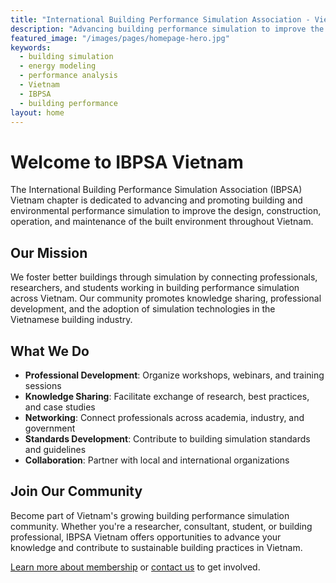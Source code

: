 ```yaml
---
title: "International Building Performance Simulation Association - Vietnam Chapter"
description: "Advancing building performance simulation to improve the design, construction, operation, and maintenance of the built environment in Vietnam."
featured_image: "/images/pages/homepage-hero.jpg"
keywords:
  - building simulation
  - energy modeling
  - performance analysis
  - Vietnam
  - IBPSA
  - building performance
layout: home
---
```


# Welcome to IBPSA Vietnam

The International Building Performance Simulation Association (IBPSA) Vietnam chapter is dedicated to advancing and promoting building and environmental performance simulation to improve the design, construction, operation, and maintenance of the built environment throughout Vietnam.

## Our Mission

We foster better buildings through simulation by connecting professionals, researchers, and students working in building performance simulation across Vietnam. Our community promotes knowledge sharing, professional development, and the adoption of simulation technologies in the Vietnamese building industry.

## What We Do

- **Professional Development**: Organize workshops, webinars, and training sessions
- **Knowledge Sharing**: Facilitate exchange of research, best practices, and case studies
- **Networking**: Connect professionals across academia, industry, and government
- **Standards Development**: Contribute to building simulation standards and guidelines
- **Collaboration**: Partner with local and international organizations

## Join Our Community

Become part of Vietnam's growing building performance simulation community. Whether you're a researcher, consultant, student, or building professional, IBPSA Vietnam offers opportunities to advance your knowledge and contribute to sustainable building practices in Vietnam.

[Learn more about membership](/en/membership/) or [contact us](/en/contact/) to get involved.